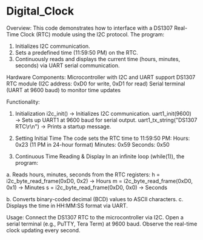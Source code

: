 # Digital_Clock

Overview:
This code demonstrates how to interface with a DS1307 Real-Time Clock (RTC) module using the I2C protocol. The program:
1. Initializes I2C communication.
2. Sets a predefined time (11:59:50 PM) on the RTC.
3. Continuously reads and displays the current time (hours, minutes, seconds) via UART serial communication.

Hardware Components:
Microcontroller with I2C and UART support
DS1307 RTC module (I2C address: 0xD0 for write, 0xD1 for read)
Serial terminal (UART at 9600 baud) to monitor time updates

Functionality:
1. Initialization
i2c_init() → Initializes I2C communication.
uart1_init(9600) → Sets up UART1 at 9600 baud for serial output.
uart1_tx_string("DS1307 RTC\r\n") → Prints a startup message.

2. Setting Initial Time
The code sets the RTC time to 11:59:50 PM:
Hours: 0x23 (11 PM in 24-hour format)
Minutes: 0x59
Seconds: 0x50

3. Continuous Time Reading & Display
In an infinite loop (while(1)), the program:

a. Reads hours, minutes, seconds from the RTC registers:
h = i2c_byte_read_frame(0xD0, 0x2) → Hours
m = i2c_byte_read_frame(0xD0, 0x1) → Minutes
s = i2c_byte_read_frame(0xD0, 0x0) → Seconds

b. Converts binary-coded decimal (BCD) values to ASCII characters.
c. Displays the time in HH:MM:SS format via UART.

Usage:
Connect the DS1307 RTC to the microcontroller via I2C.
Open a serial terminal (e.g., PuTTY, Tera Term) at 9600 baud.
Observe the real-time clock updating every second.

